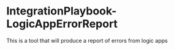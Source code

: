 # IntegrationPlaybook-LogicAppErrorReport
This is a tool that will produce a report of errors from logic apps
